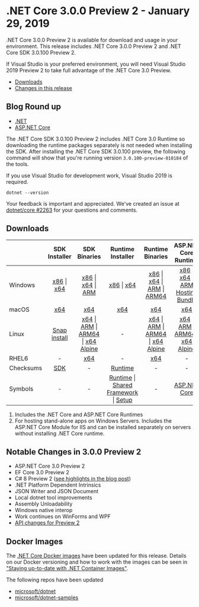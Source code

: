 # .NET Core 3.0.0 Preview 2 - January 29, 2019

.NET Core 3.0.0 Preview 2 is available for download and usage in your environment. This release includes .NET Core 3.0.0 Preview 2 and .NET Core SDK 3.0.100 Preview 2.

If Visual Studio is your preferred environment, you will need Visual Studio 2019 Preview 2 to take full advantage of the .NET Core 3.0 Preview.

* [Downloads](#downloads)
* [Changes in this release](#notable-changes-in-300-preview-2)

## Blog Round up

* [.NET][dotnet-blog]
* [ASP.NET Core](https://devblogs.microsoft.com/dotnet/aspnet-core-3-preview-2/)

The .NET Core SDK 3.0.100 Preview 2 includes .NET Core 3.0 Runtime so downloading the runtime packages separately is not needed when installing the SDK. After installing the .NET Core SDK 3.0.100 preview, the following command will show that you're running version `3.0.100-preview-010184` of the tools.

If you use Visual Studio for development work, Visual Studio 2019 is required.

`dotnet --version`

Your feedback is important and appreciated. We've created an issue at [dotnet/core #2263](https://github.com/dotnet/core/issues/2263) for your questions and comments.

## Downloads

|           | SDK Installer                        | SDK Binaries                 | Runtime Installer                                        | Runtime Binaries                                 | ASP.NET Core Runtime           |
| --------- | :------------------------------------------:     | :----------------------:                 | :---------------------------:                            | :-------------------------:                      | :-----------------:            |
| Windows   | [x86][dotnet-sdk-win-x86.exe] \| [x64][dotnet-sdk-win-x64.exe] | [x86][dotnet-sdk-win-x86.zip] \| [x64][dotnet-sdk-win-x64.zip] \| [ARM][dotnet-sdk-win-arm.zip] | [x86][dotnet-runtime-win-x86.exe] \| [x64][dotnet-runtime-win-x64.exe] | [x86][dotnet-runtime-win-x86.zip] \| [x64][dotnet-runtime-win-x64.zip] \| [ARM][dotnet-runtime-win-arm.zip] \| [ARM64][dotnet-runtime-win-arm64.zip] | [x86][aspnetcore-runtime-win-x86.exe] \| [x64][aspnetcore-runtime-win-x64.exe] \| [ARM][aspnetcore-runtime-win-arm.zip] [Hosting Bundle][dotnet-hosting-win.exe] |
| macOS     | [x64][dotnet-sdk-osx-x64.pkg]  | [x64][dotnet-sdk-osx-x64.tar.gz]     | [x64][dotnet-runtime-osx-x64.pkg] | [x64][dotnet-runtime-osx-x64.tar.gz] | [x64][aspnetcore-runtime-osx-x64.tar.gz] |
| Linux     |  [Snap install](3.0.0-preview2-download.md)  | [x64][dotnet-sdk-linux-x64.tar.gz] \| [ARM][dotnet-sdk-linux-arm.tar.gz] \| [ARM64][dotnet-sdk-linux-arm64.tar.gz] \| [x64 Alpine][dotnet-sdk-linux-musl-x64.tar.gz] | - | [x64][dotnet-runtime-linux-x64.tar.gz] \| [ARM][dotnet-runtime-linux-arm.tar.gz] \| [ARM64][dotnet-runtime-linux-arm64.tar.gz] \| [x64 Alpine][dotnet-runtime-linux-musl-x64.tar.gz] | [x64][aspnetcore-runtime-linux-x64.tar.gz]  \| [ARM][aspnetcore-runtime-linux-arm.tar.gz] \| [ARM64][aspnetcore-runtime-linux-arm64.tar.gz] \| [x64 Alpine][aspnetcore-runtime-linux-musl-x64.tar.gz] |
| RHEL6     | -                                                | [x64][dotnet-sdk-rhel.6-x64.tar.gz]                    | -                                                        | [x64][dotnet-runtime-rhel.6-x64.tar.gz] | - |
| Checksums | [SDK][checksums-sdk]                             | -                                        | [Runtime][checksums-runtime]                             | - | - |
| Symbols   | - | -                                        | [Runtime][coreclr-symbols.zip] \| [Shared Framework][corefx-symbols.zip] \| [Setup][core-setup-symbols.zip] | - | [ASP.NET Core][aspnet-symbols.zip] |

1. Includes the .NET Core and ASP.NET Core Runtimes
2. For hosting stand-alone apps on Windows Servers. Includes the ASP.NET Core Module for IIS and can be installed separately on servers without installing .NET Core runtime.

## Notable Changes in 3.0.0 Preview 2

* ASP.NET Core 3.0 Preview 2
* EF Core 3.0 Preview 2
* C# 8 Preview 2 ([see highlights in the blog post][dotnet-blog])
* .NET Platform Dependent Intrinsics
* JSON Writer and JSON Document
* Local dotnet tool improvements
* Assembly Unloadability
* Windows native interop
* Work continues on WinForms and WPF
* [API changes for Preview 2](./api-diff/preview2/3.0-preview2.md)

## Docker Images

The [.NET Core Docker images](https://hub.docker.com/r/microsoft/dotnet/) have been updated for this release. Details on our Docker versioning and how to work with the images can be seen in ["Staying up-to-date with .NET Container Images"](https://devblogs.microsoft.com/dotnet/staying-up-to-date-with-net-container-images/).

The following repos have been updated

* [microsoft/dotnet](https://hub.docker.com/r/microsoft/dotnet)
* [microsoft/dotnet-samples](https://hub.docker.com/r/microsoft/dotnet-samples)

[dotnet-runtime-linux-arm.tar.gz]: https://download.visualstudio.microsoft.com/download/pr/c91ed181-87b5-455f-ace8-7c288fd27a02/5eca93bead02f2b6d2bd5e3968a8f997/dotnet-runtime-3.0.0-preview-27324-5-linux-arm.tar.gz
[dotnet-runtime-linux-arm64.tar.gz]: https://download.visualstudio.microsoft.com/download/pr/54f8a5fa-37a6-4bd1-be00-e92d428ba9fc/6d87634846e580d563daee8df761ca50/dotnet-runtime-3.0.0-preview-27324-5-linux-arm64.tar.gz
[dotnet-runtime-linux-musl-x64.tar.gz]: https://download.visualstudio.microsoft.com/download/pr/4ea98538-3144-4c3e-aaba-f9b6d37d85c5/17b867d5fb4dfd753b2ecabe40762a51/dotnet-runtime-3.0.0-preview-27324-5-linux-musl-x64.tar.gz
[dotnet-runtime-linux-x64.tar.gz]: https://download.visualstudio.microsoft.com/download/pr/f29a6be7-72a1-493c-a047-f01c93e67b15/c40ce83a8f85432d4c8a019ea5a7a34f/dotnet-runtime-3.0.0-preview-27324-5-linux-x64.tar.gz
[dotnet-runtime-osx-x64.pkg]: https://download.visualstudio.microsoft.com/download/pr/5aa8af44-d469-4556-a2ff-41f5c275a7b4/8ffaf6c431aea9a0f1daf02760d1efff/dotnet-runtime-3.0.0-preview-27324-5-osx-x64.pkg
[dotnet-runtime-osx-x64.tar.gz]: https://download.visualstudio.microsoft.com/download/pr/a3e75c91-9f50-4509-b525-eaf83da3e037/497a1ddf6739df041de49c01599378f4/dotnet-runtime-3.0.0-preview-27324-5-osx-x64.tar.gz
[dotnet-runtime-rhel.6-x64.tar.gz]: https://download.visualstudio.microsoft.com/download/pr/4331b9ec-0686-4a2b-900a-cdcf699cd016/9f7ce2a0009d3463ceccc0f6214713af/dotnet-runtime-3.0.0-preview-27324-5-rhel.6-x64.tar.gz
[dotnet-runtime-win-arm.zip]: https://download.visualstudio.microsoft.com/download/pr/6004c6c3-015e-4900-bb45-b6ad79b05238/74fe4419b74a40895fc88eb27fa413b3/dotnet-runtime-3.0.0-preview-27324-5-win-arm.zip
[dotnet-runtime-win-arm64.zip]: https://download.visualstudio.microsoft.com/download/pr/a764f239-ea5f-436a-a3b0-cecc955cc0ab/67e8f1848e7469c029a0704eb8cc77b0/dotnet-runtime-3.0.0-preview-27324-5-win-arm64.zip
[dotnet-runtime-win-x64.exe]: https://download.visualstudio.microsoft.com/download/pr/30594a10-9dcf-44c9-88c2-c559da2a0c6e/7cb211623fefc681750632dc6e5b3b36/dotnet-runtime-3.0.0-preview-27324-5-win-x64.exe
[dotnet-runtime-win-x64.zip]: https://download.visualstudio.microsoft.com/download/pr/1abbe748-2565-422b-aae9-e127a138c2fb/ae4ddb0d6820f9f32374d85b352646dd/dotnet-runtime-3.0.0-preview-27324-5-win-x64.zip
[dotnet-runtime-win-x86.exe]: https://download.visualstudio.microsoft.com/download/pr/a124f110-426e-47e5-bc3a-6e7452a878ff/54c7fbd2df2e976b832eb317f7b49767/dotnet-runtime-3.0.0-preview-27324-5-win-x86.exe
[dotnet-runtime-win-x86.zip]: https://download.visualstudio.microsoft.com/download/pr/3d12d669-d0ec-47e5-abdf-7a836280510b/78f592341859c071ab92ce893f5be66b/dotnet-runtime-3.0.0-preview-27324-5-win-x86.zip

[aspnetcore-runtime-linux-arm.tar.gz]: https://download.visualstudio.microsoft.com/download/pr/c83595cd-7f49-484d-89cf-3dfffc1cca15/de670466aeeb953b5487d44039e65ca7/aspnetcore-runtime-3.0.0-preview-19075-0444-linux-arm.tar.gz
[aspnetcore-runtime-linux-arm64.tar.gz]: https://download.visualstudio.microsoft.com/download/pr/b3ccac0c-16f8-4574-8ed4-1bb8c1bd1bbd/a6611d9400eff28e507bd0e213c0aeb1/aspnetcore-runtime-3.0.0-preview-19075-0444-linux-arm64.tar.gz
[aspnetcore-runtime-linux-musl-x64.tar.gz]: https://download.visualstudio.microsoft.com/download/pr/2f85d75a-5a3f-4f3e-a30b-8ba033b61ee6/16f3a28b8da98d6a8cedf9e333ada502/aspnetcore-runtime-3.0.0-preview-19075-0444-linux-musl-x64.tar.gz
[aspnetcore-runtime-linux-x64.tar.gz]: https://download.visualstudio.microsoft.com/download/pr/8123f592-5157-439f-9db6-3e20d34b903d/83e9abdd3a7dbf9d1900d754c5fab7d8/aspnetcore-runtime-3.0.0-preview-19075-0444-linux-x64.tar.gz
[aspnetcore-runtime-osx-x64.tar.gz]: https://download.visualstudio.microsoft.com/download/pr/8fa5bf65-5d96-478b-ab47-f05498d19817/fb3c9f3d301734ed9ef86bc3b03c7691/aspnetcore-runtime-3.0.0-preview-19075-0444-osx-x64.tar.gz
[aspnetcore-runtime-win-arm.zip]: https://download.visualstudio.microsoft.com/download/pr/8e32cd17-59fe-4865-a675-80040c9a6434/fff561380a16769312717f1c7caa8ec5/aspnetcore-runtime-3.0.0-preview-19075-0444-win-arm.zip
[aspnetcore-runtime-win-x64.exe]: https://download.visualstudio.microsoft.com/download/pr/06089a79-846b-462f-bf50-71046c046741/b6c1eeea8fbe210af11261f3d7b40f25/aspnetcore-runtime-3.0.0-preview-19075-0444-win-x64.exe
[aspnetcore-runtime-win-x86.exe]: https://download.visualstudio.microsoft.com/download/pr/5fe8dd95-5649-4c05-9dd2-a79c692007d1/adca517a835200b3253fa337229cf415/aspnetcore-runtime-3.0.0-preview-19075-0444-win-x86.exe
[dotnet-hosting-win.exe]: https://download.visualstudio.microsoft.com/download/pr/1f4548a4-96a4-4905-b222-1115d0f30535/a7eaa7c6565c2273991e0f3ca4c790c9/dotnet-hosting-3.0.0-preview-19075-0444-win.exe

[dotnet-sdk-linux-arm.tar.gz]: https://download.visualstudio.microsoft.com/download/pr/83bca990-9618-46d8-b096-32ecdf3ae492/c2f9d2785e78f20de0c3bb2adb880c5e/dotnet-sdk-3.0.100-preview-010184-linux-arm.tar.gz
[dotnet-sdk-linux-arm64.tar.gz]: https://download.visualstudio.microsoft.com/download/pr/716a5791-eca8-4b65-b1bd-6a9852327b00/4cb3c2c89e2428bebcdb7193eaa45b91/dotnet-sdk-3.0.100-preview-010184-linux-arm64.tar.gz
[dotnet-sdk-linux-musl-x64.tar.gz]: https://download.visualstudio.microsoft.com/download/pr/3e28fec3-fd16-4fb3-8eaf-bb7351ab210c/50b758004c5c307fa048b7ef41fa47d2/dotnet-sdk-3.0.100-preview-010184-linux-musl-x64.tar.gz
[dotnet-sdk-linux-x64.tar.gz]: https://download.visualstudio.microsoft.com/download/pr/efa6dde9-a5ee-4322-b13c-a2a02d3980f0/dad445eba341c1d806bae5c8afb47015/dotnet-sdk-3.0.100-preview-010184-linux-x64.tar.gz
[dotnet-sdk-osx-x64.pkg]: https://download.visualstudio.microsoft.com/download/pr/9748ef38-c39d-421c-85ba-87cb594f39d7/44971a83ac21284c39927cba8d747d99/dotnet-sdk-3.0.100-preview-010184-osx-x64.pkg
[dotnet-sdk-osx-x64.tar.gz]: https://download.visualstudio.microsoft.com/download/pr/e1cff8a8-9c60-4818-92c4-ac2ebe8fc47f/cce8dd19438ac62ff52d80fab7a61093/dotnet-sdk-3.0.100-preview-010184-osx-x64.tar.gz
[dotnet-sdk-rhel.6-x64.tar.gz]: https://download.visualstudio.microsoft.com/download/pr/96b5fd54-7c90-4b83-ac12-9015093ba1b7/d7684cc81cfab9fc10d2b51b6c11a9d9/dotnet-sdk-3.0.100-preview-010184-rhel.6-x64.tar.gz
[dotnet-sdk-win-arm.zip]: https://download.visualstudio.microsoft.com/download/pr/ad976dfc-09d8-429b-9c49-48626898b1bf/680250d6940b02dd7a392321afec9aa6/dotnet-sdk-3.0.100-preview-010184-win-arm.zip
[dotnet-sdk-win-x64.exe]: https://download.visualstudio.microsoft.com/download/pr/a7e73d05-4e75-4543-ac41-fc69d2f617e5/3f65a44f90c9df66664b44e86b0e6d29/dotnet-sdk-3.0.100-preview-010184-win-x64.exe
[dotnet-sdk-win-x64.zip]: https://download.visualstudio.microsoft.com/download/pr/918c5936-1c58-4a6a-b738-0a9766ec6192/4f17576e7efe45c447a088adda08b2f9/dotnet-sdk-3.0.100-preview-010184-win-x64.zip
[dotnet-sdk-win-x86.exe]: https://download.visualstudio.microsoft.com/download/pr/49471fc3-4a86-4f2d-bfe9-b26f8681a728/73a0afdc0bc45fc52b9f182efb6310ed/dotnet-sdk-3.0.100-preview-010184-win-x86.exe
[dotnet-sdk-win-x86.zip]: https://download.visualstudio.microsoft.com/download/pr/760485de-7ad3-4cf7-aa48-1fd5aaf4f4f6/eb1e06460b5b061f6a61068fabeb28f8/dotnet-sdk-3.0.100-preview-010184-win-x86.zip

[aspnet-symbols.zip]: https://download.visualstudio.microsoft.com/download/pr/3bb56825-2b32-4abb-9052-040a276d16d1/a059da55e95a6f516b433c97de17ad56/aspnet-3.0.0-preview2-symbols.zip
[core-setup-symbols.zip]: https://download.visualstudio.microsoft.com/download/pr/6eacf7dc-e302-487d-956e-86277f630491/30fa1ae51bb033a8f58391612112567f/core-setup-3.0.0-preview2-symbols.zip
[coreclr-symbols.zip]: https://download.visualstudio.microsoft.com/download/pr/9b361fc7-c3fc-4964-b1e7-9826d2f3778e/036f50690dca77182353bd78474c0ffe/coreclr-3.0.0-preview2-symbols.zip
[corefx-symbols.zip]: https://download.visualstudio.microsoft.com/download/pr/1a50a636-b56f-48ed-a5ab-7cdf8c85914e/d89d8d15227621c495b7eebfea54d3b5/corefx-3.0.0-preveiw2-symbols.zip

[checksums-runtime]: https://builds.dotnet.microsoft.com/dotnet/checksums/3.0.0-preview-27324-5-runtime-sha.txt
[checksums-sdk]: https://builds.dotnet.microsoft.com/dotnet/checksums/3.0.100-preview-010184-sdk-sha.txt

[dotnet-blog]: https://devblogs.microsoft.com/dotnet/announcing-net-core-3-preview-2/
